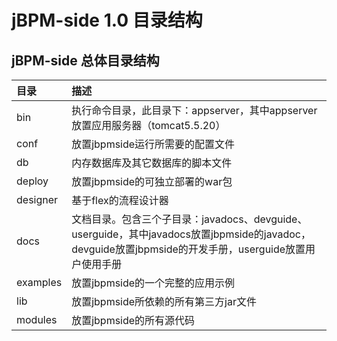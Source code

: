 # jBPM-side 1.0 目录结构 #

## jBPM-side 总体目录结构 ##

|**目录**  | **描述**|
|:-----------|:----------|
|bin         | 执行命令目录，此目录下：appserver，其中appserver放置应用服务器（tomcat5.5.20） |
|conf        | 放置jbpmside运行所需要的配置文件 |
|db          |内存数据库及其它数据库的脚本文件 |
|deploy      | 放置jbpmside的可独立部署的war包 |
|designer    | 基于flex的流程设计器 |
|docs        | 文档目录。包含三个子目录：javadocs、devguide、userguide，其中javadocs放置jbpmside的javadoc，devguide放置jbpmside的开发手册，userguide放置用户使用手册|
|examples    | 放置jbpmside的一个完整的应用示例 |
|lib         |放置jbpmside所依赖的所有第三方jar文件 |
|modules     |放置jbpmside的所有源代码 |
